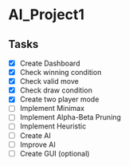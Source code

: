 # AI_Project1

## Tasks

- [x] Create Dashboard
- [x] Check winning condition
- [x] Check valid move
- [x] Check draw condition
- [x] Create two player mode
- [ ] Implement Minimax
- [ ] Implement Alpha-Beta Pruning
- [ ] Implement Heuristic
- [ ] Create AI
- [ ] Improve AI
- [ ] Create GUI (optional)
